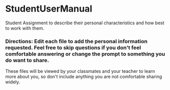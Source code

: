 # StudentUserManual
Student Assignment to describe their personal characteristics and how best to work with them. 

### Directions: Edit each file to add the personal information requested. Feel free to skip questions if you don't feel comfortable answering or change the prompt to something you do want to share. 

These files will be viewed by your classmates and your teacher to learn more about you, so don't include anything you are not comfortable sharing widely. 
